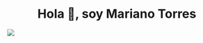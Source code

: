 <h1 align="center">Hola 👋, soy Mariano Torres</h1>
<img src="https://raw.githubusercontent.com/mouredev/mouredev/master/mouredev_github_profile.png">
